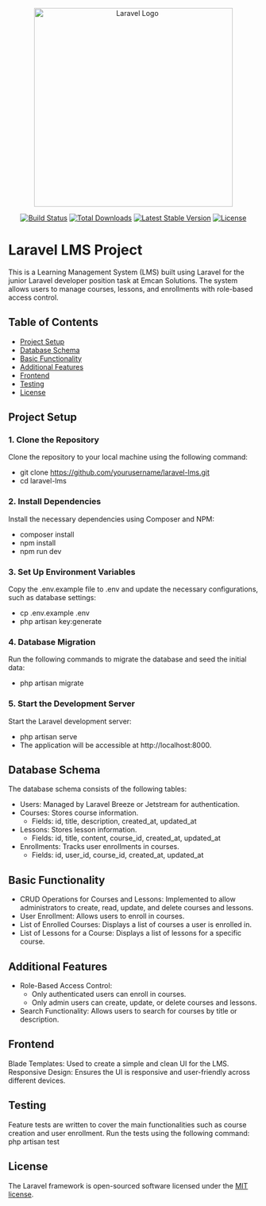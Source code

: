 <p align="center"><a href="https://laravel.com" target="_blank"><img src="https://raw.githubusercontent.com/laravel/art/master/logo-lockup/5%20SVG/2%20CMYK/1%20Full%20Color/laravel-logolockup-cmyk-red.svg" width="400" alt="Laravel Logo"></a></p>

<p align="center">
<a href="https://github.com/laravel/framework/actions"><img src="https://github.com/laravel/framework/workflows/tests/badge.svg" alt="Build Status"></a>
<a href="https://packagist.org/packages/laravel/framework"><img src="https://img.shields.io/packagist/dt/laravel/framework" alt="Total Downloads"></a>
<a href="https://packagist.org/packages/laravel/framework"><img src="https://img.shields.io/packagist/v/laravel/framework" alt="Latest Stable Version"></a>
<a href="https://packagist.org/packages/laravel/framework"><img src="https://img.shields.io/packagist/l/laravel/framework" alt="License"></a>
</p>

# Laravel LMS Project

This is a Learning Management System (LMS) built using Laravel for the junior Laravel developer position task at Emcan Solutions. The system allows users to manage courses, lessons, and enrollments with role-based access control.

## Table of Contents

- [Project Setup](#project-setup)
- [Database Schema](#database-schema)
- [Basic Functionality](#basic-functionality)
- [Additional Features](#additional-features)
- [Frontend](#frontend)
- [Testing](#testing)
- [License](#License)

## Project Setup

### 1. Clone the Repository
Clone the repository to your local machine using the following command:
- git clone https://github.com/yourusername/laravel-lms.git
- cd laravel-lms

### 2. Install Dependencies
Install the necessary dependencies using Composer and NPM:
- composer install
- npm install
- npm run dev

### 3. Set Up Environment Variables
Copy the .env.example file to .env and update the necessary configurations, such as database settings:
- cp .env.example .env
- php artisan key:generate

### 4. Database Migration
Run the following commands to migrate the database and seed the initial data:
- php artisan migrate

### 5. Start the Development Server
Start the Laravel development server:
- php artisan serve
- The application will be accessible at http://localhost:8000.

## Database Schema
The database schema consists of the following tables:

- Users: Managed by Laravel Breeze or Jetstream for authentication.
- Courses: Stores course information.
    - Fields: id, title, description, created_at, updated_at
- Lessons: Stores lesson information.
    - Fields: id, title, content, course_id, created_at, updated_at
- Enrollments: Tracks user enrollments in courses.
    - Fields: id, user_id, course_id, created_at, updated_at

## Basic Functionality
- CRUD Operations for Courses and Lessons: Implemented to allow administrators to create, read, update, and delete courses and lessons.
- User Enrollment: Allows users to enroll in courses.
- List of Enrolled Courses: Displays a list of courses a user is enrolled in.
- List of Lessons for a Course: Displays a list of lessons for a specific course.

## Additional Features
- Role-Based Access Control:
    - Only authenticated users can enroll in courses.
    - Only admin users can create, update, or delete courses and lessons.
- Search Functionality: Allows users to search for courses by title or description.

## Frontend
Blade Templates: Used to create a simple and clean UI for the LMS.
Responsive Design: Ensures the UI is responsive and user-friendly across different devices.

## Testing
Feature tests are written to cover the main functionalities such as course creation and user enrollment. Run the tests using the following command:
php artisan test

## License

The Laravel framework is open-sourced software licensed under the [MIT license](https://opensource.org/licenses/MIT).
